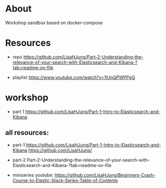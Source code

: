 # About
Workshop sandbox based on docker-compose

# Resources
- repo
   https://github.com/LisaHJung/Part-2-Understanding-the-relevance-of-your-search-with-Elasticsearch-and-Kibana-?tab=readme-ov-file

- playlist
 https://www.youtube.com/watch?v=1lUnQPWPPgQ


# workshop
- part 1
https://github.com/LisaHJung/Part-1-Intro-to-Elasticsearch-and-Kibana

## all resources: 
- part-1
https://github.com/LisaHJung/Part-1-Intro-to-Elasticsearch-and-Kibana
  https://github.com/LisaHJung/

- part-2
  Part-2-Understanding-the-relevance-of-your-search-with-Elasticsearch-and-Kibana-?tab=readme-ov-file

- miniseries youtube:
  https://github.com/LisaHJung/Beginners-Crash-Course-to-Elastic-Stack-Series-Table-of-Contents


